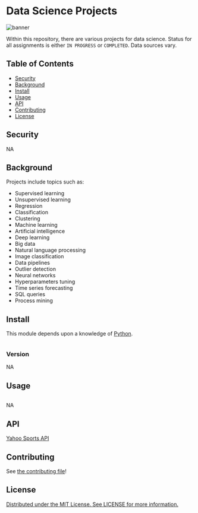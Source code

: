 # Data Science Projects

![banner](https://cdn.shopaccino.com/igmguru/articles/Data-Analytics-Tutorial-1-900x558.jpg)

<!-- 
![badge]()
[badge]()
-->

Within this repository, there are various projects for data science.  Status for all assignments is either ``IN PROGRESS`` or ``COMPLETED``.  Data sources vary.

## Table of Contents

- [Security](#security)
- [Background](#background)
- [Install](#install)
- [Usage](#usage)
- [API](#api)
- [Contributing](#contributing)
- [License](#license)

## Security

NA

## Background

Projects include topics such as:
- Supervised learning
- Unsupervised learning
- Regression
- Classification
- Clustering
- Machine learning
- Artificial intelligence
- Deep learning
- Big data
- Natural language processing
- Image classification
- Data pipelines
- Outlier detection
- Neural networks
- Hyperparameters tuning
- Time series forecasting
- SQL queries
- Process mining

## Install

This module depends upon a knowledge of [Python]().


```
```

### Version

NA

## Usage

```
```

NA

## API

[Yahoo Sports API](https://developer.yahoo.com/api/)

## Contributing

See [the contributing file](CONTRIBUTING.md)!


## License

[Distributed under the MIT License. See LICENSE for more information.](../LICENSE)
